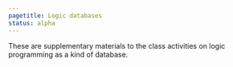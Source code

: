 ```yaml
---
pagetitle: Logic databases
status: alpha
---
```

These are supplementary materials to the class activities on logic programming as a kind of database.